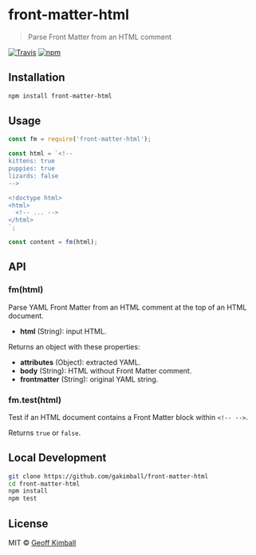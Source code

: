 # front-matter-html

> Parse Front Matter from an HTML comment

[![Travis](https://img.shields.io/travis/gakimball/front-matter-html.svg?maxAge=2592000)](https://travis-ci.org/gakimball/front-matter-html) [![npm](https://img.shields.io/npm/v/front-matter-html.svg?maxAge=2592000)](https://www.npmjs.com/package/front-matter-html)

## Installation

```bash
npm install front-matter-html
```

## Usage

```js
const fm = require('front-matter-html');

const html = `<!--
kittens: true
puppies: true
lizards: false
-->

<!doctype html>
<html>
  <!-- ... -->
</html>
`;

const content = fm(html);
```

## API

### fm(html)

Parse YAML Front Matter from an HTML comment at the top of an HTML document.

- **html** (String): input HTML.

Returns an object with these properties:

- **attributes** (Object): extracted YAML.
- **body** (String): HTML without Front Matter comment.
- **frontmatter** (String): original YAML string.

### fm.test(html)

Test if an HTML document contains a Front Matter block within `<!-- -->`.

Returns `true` or `false`.

## Local Development

```bash
git clone https://github.com/gakimball/front-matter-html
cd front-matter-html
npm install
npm test
```

## License

MIT &copy; [Geoff Kimball](http://geoffkimball.com)
